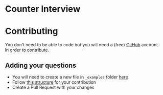 # Counter Interview


# Contributing
You don't need to be able to code but you will need a (free) [GitHub](https://github.com) account in order to contribute.

## Adding your questions
* You will need to create a new file in `_examples` folder [here](https://github.com/oleg-koval/counter-interview.dev/tree/master/_examples)
* Follow [this structure](https://github.com/oleg-koval/counter-interview.dev/tree/blob/master/questions.example.md) for your contribution
* Create a Pull Request with your changes
